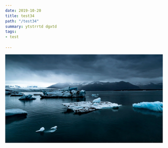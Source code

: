 ```yaml
---
date: 2019-10-20
title: test34
path: "/test34"
summary: ytstrrtd dgxtd
tags:
- test

---
```

![](./images/blog_bg_3.jpg)
